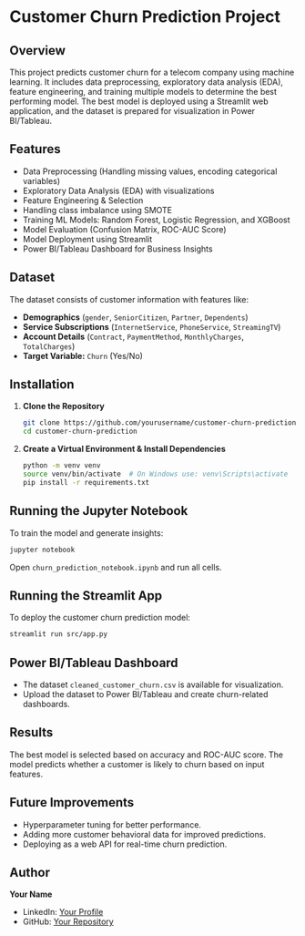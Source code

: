 # Customer Churn Prediction Project

## Overview
This project predicts customer churn for a telecom company using machine learning. It includes data preprocessing, exploratory data analysis (EDA), feature engineering, and training multiple models to determine the best performing model. The best model is deployed using a Streamlit web application, and the dataset is prepared for visualization in Power BI/Tableau.

## Features
- Data Preprocessing (Handling missing values, encoding categorical variables)
- Exploratory Data Analysis (EDA) with visualizations
- Feature Engineering & Selection
- Handling class imbalance using SMOTE
- Training ML Models: Random Forest, Logistic Regression, and XGBoost
- Model Evaluation (Confusion Matrix, ROC-AUC Score)
- Model Deployment using Streamlit
- Power BI/Tableau Dashboard for Business Insights

## Dataset
The dataset consists of customer information with features like:
- **Demographics** (`gender`, `SeniorCitizen`, `Partner`, `Dependents`)
- **Service Subscriptions** (`InternetService`, `PhoneService`, `StreamingTV`)
- **Account Details** (`Contract`, `PaymentMethod`, `MonthlyCharges`, `TotalCharges`)
- **Target Variable:** `Churn` (Yes/No)

## Installation
1. **Clone the Repository**
   ```bash
   git clone https://github.com/yourusername/customer-churn-prediction.git
   cd customer-churn-prediction
   ```
2. **Create a Virtual Environment & Install Dependencies**
   ```bash
   python -m venv venv
   source venv/bin/activate  # On Windows use: venv\Scripts\activate
   pip install -r requirements.txt
   ```

## Running the Jupyter Notebook
To train the model and generate insights:
```bash
jupyter notebook
```
Open `churn_prediction_notebook.ipynb` and run all cells.

## Running the Streamlit App
To deploy the customer churn prediction model:
```bash
streamlit run src/app.py
```

## Power BI/Tableau Dashboard
- The dataset `cleaned_customer_churn.csv` is available for visualization.
- Upload the dataset to Power BI/Tableau and create churn-related dashboards.

## Results
The best model is selected based on accuracy and ROC-AUC score. The model predicts whether a customer is likely to churn based on input features.

## Future Improvements
- Hyperparameter tuning for better performance.
- Adding more customer behavioral data for improved predictions.
- Deploying as a web API for real-time churn prediction.

## Author
**Your Name**  
- LinkedIn: [Your Profile](https://linkedin.com/in/yourprofile)  
- GitHub: [Your Repository](https://github.com/yourusername)
